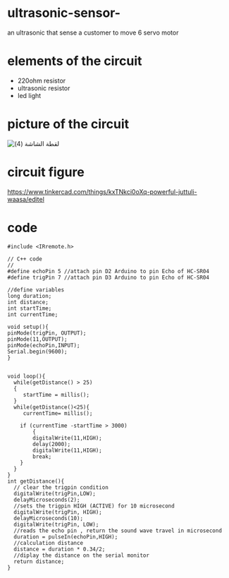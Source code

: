 # ultrasonic-sensor-
an ultrasonic that sense a customer to move 6 servo motor
# elements of the circuit 
- 220ohm resistor
- ultrasonic resistor
- led light 
# picture of the circuit
![‏‏لقطة الشاشة (4)](https://user-images.githubusercontent.com/86115930/127778034-10fee0ed-321e-47ff-838a-4b1b4dc62b9b.png)
# circuit figure 
https://www.tinkercad.com/things/kxTNkci0oXq-powerful-juttuli-waasa/editel
# code
```
#include <IRremote.h>

// C++ code
//
#define echoPin 5 //attach pin D2 Arduino to pin Echo of HC-SR04
#define trigPin 7 //attach pin D3 Arduino to pin Echo of HC-SR04

//define variables 
long duration;
int distance;
int startTime;
int currentTime;

void setup(){
pinMode(trigPin, OUTPUT);
pinMode(11,OUTPUT);
pinMode(echoPin,INPUT);
Serial.begin(9600);
}


void loop(){
  while(getDistance() > 25)  
  {
     startTime = millis();
  }
  while(getDistance()<25){      
  	 currentTime= millis();
  
  	if (currentTime -startTime > 3000)
  		{  
  		digitalWrite(11,HIGH);	
    	delay(2000);
    	digitalWrite(11,HIGH);
    	break;   
 	}
  }
} 
int getDistance(){
  // clear the trigpin condition 
  digitalWrite(trigPin,LOW);
  delayMicroseconds(2);
  //sets the trigpin HIGH (ACTIVE) for 10 microsecond
  digitalWrite(trigPin, HIGH);
  delayMicroseconds(10); 
  digitalWrite(trigPin, LOW);
  //reads the echo pin , return the sound wave travel in microsecond
  duration = pulseIn(echoPin,HIGH);
  //calculation distance
  distance = duration * 0.34/2; 
  //diplay the distance on the serial monitor
  return distance;
}
```



